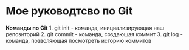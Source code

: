 # Мое руководтсво по Git
**Команды по Git**
    1. git init - команда, инициализирующая наш репозиторий
    2. git commit - команда, создающая коммит
    3. git log - команда, позволяющая посмотреть историю коммитов